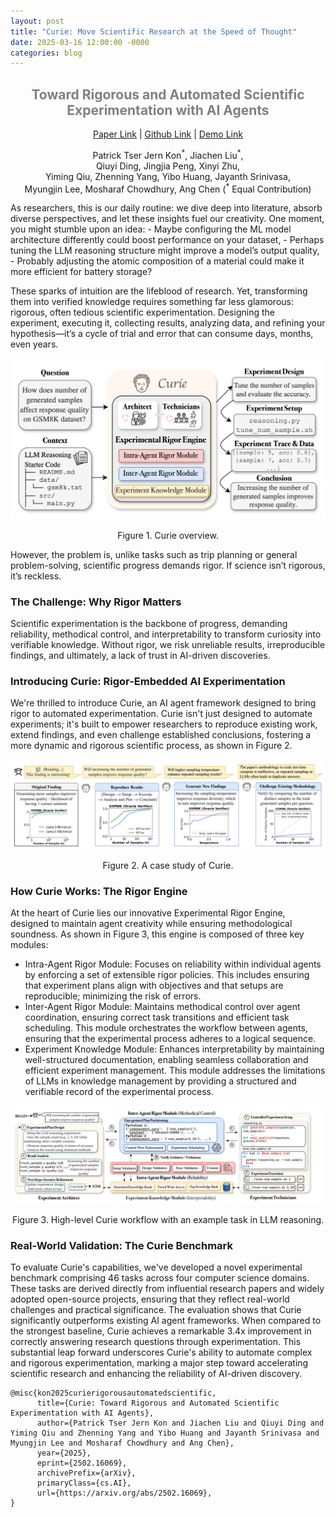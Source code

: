 ```yaml
---
layout: post
title: "Curie: Move Scientific Research at the Speed of Thought"
date: 2025-03-16 12:00:00 -0000
categories: blog
---
```

<div style="text-align: center; color: gray;">
<h2>Toward Rigorous and Automated Scientific Experimentation with AI Agents</h2>
</div>

<div style="text-align: center">
<a href="https://arxiv.org/abs/2502.16069">Paper Link</a> | <a href="https://github.com/Just-Curieous/Curie">Github Link</a> | <a href="#">Demo Link</a>

<p>
Patrick Tser Jern Kon<sup>*</sup>, Jiachen Liu<sup>*</sup>, <br>
Qiuyi Ding, Jingjia Peng, Xinyi Zhu,<br>
Yiming Qiu, Zhenning Yang, Yibo Huang, Jayanth Srinivasa,<br>
Myungjin Lee, Mosharaf Chowdhury, Ang Chen (<sup>*</sup> Equal Contribution)
</p>

</div>
As researchers, this is our daily routine: we dive deep into literature, absorb diverse perspectives, and let these insights fuel our creativity. One moment, you might stumble upon an idea:
- Maybe configuring the ML model architecture differently could boost performance on your dataset,
- Perhaps tuning the LLM reasoning structure might improve a model’s output quality,
- Probably adjusting the atomic composition of a material could make it more efficient for battery storage?

These sparks of intuition are the lifeblood of research. Yet, transforming them into verified knowledge requires something far less glamorous: rigorous, often tedious scientific experimentation. Designing the experiment, executing it, collecting results, analyzing data, and refining your hypothesis—it’s a cycle of trial and error that can consume days, months, even years.

![Curie Overview](/figures/overview.png)
<div style="text-align: center;">
Figure 1. Curie overview.
</div>

However, the problem is, unlike tasks such as trip planning or general problem-solving, scientific progress demands rigor. If science isn’t rigorous, it’s reckless.

### The Challenge: Why Rigor Matters
Scientific experimentation is the backbone of progress, demanding reliability, methodical control, and interpretability to transform curiosity into verifiable knowledge. Without rigor, we risk unreliable results, irreproducible findings, and ultimately, a lack of trust in AI-driven discoveries.

### Introducing Curie: Rigor-Embedded AI Experimentation
We're thrilled to introduce Curie, an AI agent framework designed to bring rigor to automated experimentation. Curie isn't just designed to automate experiments; it's built to empower researchers to reproduce existing work, extend findings, and even challenge established conclusions, fostering a more dynamic and rigorous scientific process, as shown in Figure 2.

![case-study](/figures/case-study.png)
<div style="text-align: center;">
Figure 2. A case study of Curie.
</div>

### How Curie Works: The Rigor Engine
At the heart of Curie lies our innovative Experimental Rigor Engine, designed to maintain agent creativity while ensuring methodological soundness. As shown in Figure 3, this engine is composed of three key modules:
- Intra-Agent Rigor Module: Focuses on reliability within individual agents by enforcing a set of extensible rigor policies. This includes ensuring that experiment plans align with objectives and that setups are reproducible; minimizing the risk of errors.
- Inter-Agent Rigor Module: Maintains methodical control over agent coordination, ensuring correct task transitions and efficient task scheduling. This module orchestrates the workflow between agents, ensuring that the experimental process adheres to a logical sequence.
- Experiment Knowledge Module: Enhances interpretability by maintaining well-structured documentation, enabling seamless collaboration and efficient experiment management. This module addresses the limitations of LLMs in knowledge management by providing a structured and verifiable record of the experimental process.

![workflow](/figures/workflow.png)
<div style="text-align: center;">
Figure 3. High-level Curie workflow with an example task in LLM reasoning.
</div>

### Real-World Validation: The Curie Benchmark
To evaluate Curie's capabilities, we've developed a novel experimental benchmark comprising 46 tasks across four computer science domains. These tasks are derived directly from influential research papers and widely adopted open-source projects, ensuring that they reflect real-world challenges and practical significance. The evaluation shows that Curie significantly outperforms existing AI agent frameworks. When compared to the strongest baseline, Curie achieves a remarkable 3.4x improvement in correctly answering research questions through experimentation. This substantial leap forward underscores Curie's ability to automate complex and rigorous experimentation, marking a major step toward accelerating scientific research and enhancing the reliability of AI-driven discovery.

```
@misc{kon2025curierigorousautomatedscientific,
      title={Curie: Toward Rigorous and Automated Scientific Experimentation with AI Agents}, 
      author={Patrick Tser Jern Kon and Jiachen Liu and Qiuyi Ding and Yiming Qiu and Zhenning Yang and Yibo Huang and Jayanth Srinivasa and Myungjin Lee and Mosharaf Chowdhury and Ang Chen},
      year={2025},
      eprint={2502.16069},
      archivePrefix={arXiv},
      primaryClass={cs.AI},
      url={https://arxiv.org/abs/2502.16069}, 
}
```